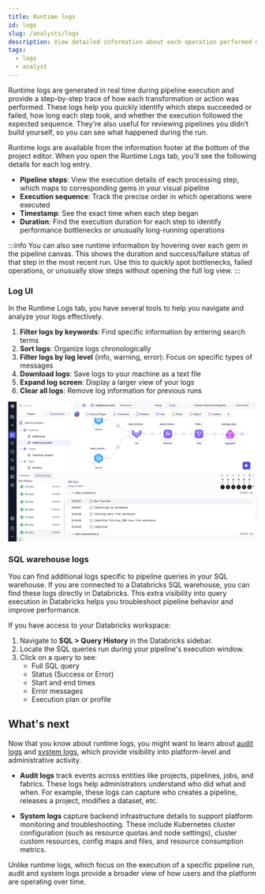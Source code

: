 ```yaml
---
title: Runtime logs
id: logs
slug: /analysts/logs
description: View detailed information about each operation performed during a pipeline run
tags:
  - logs
  - analyst
---
```


Runtime logs are generated in real time during pipeline execution and provide a step-by-step trace of how each transformation or action was performed. These logs help you quickly identify which steps succeeded or failed, how long each step took, and whether the execution followed the expected sequence. They're also useful for reviewing pipelines you didn’t build yourself, so you can see what happened during the run.

Runtime logs are available from the information footer at the bottom of the project editor. When you open the Runtime Logs tab, you'll see the following details for each log entry.

- **Pipeline steps**: View the execution details of each processing step, which maps to corresponding gems in your visual pipeline
- **Execution sequence**: Track the precise order in which operations were executed
- **Timestamp**: See the exact time when each step began
- **Duration**: Find the execution duration for each step to identify performance bottlenecks or unusually long-running operations

:::info
You can also see runtime information by hovering over each gem in the pipeline canvas. This shows the duration and success/failure status of that step in the most recent run. Use this to quickly spot bottlenecks, failed operations, or unusually slow steps without opening the full log view.
:::

### Log UI

In the Runtime Logs tab, you have several tools to help you navigate and analyze your logs effectively.

1. **Filter logs by keywords**: Find specific information by entering search terms
1. **Sort logs**: Organize logs chronologically
1. **Filter logs by log level** (info, warning, error): Focus on specific types of messages
1. **Download logs**: Save logs to your machine as a text file
1. **Expand log screen**: Display a larger view of your logs
1. **Clear all logs**: Remove log information for previous runs

![Runtime logs](img/runtime-logs.png)

### SQL warehouse logs

You can find additional logs specific to pipeline queries in your SQL warehouse. If you are connected to a Databricks SQL warehouse, you can find these logs directly in Databricks. This extra visibility into query execution in Databricks helps you troubleshoot pipeline behavior and improve performance.

If you have access to your Databricks workspace:

1. Navigate to **SQL > Query History** in the Databricks sidebar.
2. Locate the SQL queries run during your pipeline's execution window.
3. Click on a query to see:
   - Full SQL query
   - Status (Success or Error)
   - Start and end times
   - Error messages
   - Execution plan or profile

## What's next

Now that you know about runtime logs, you might want to learn about [audit logs](/administration/saas/audit-logging) and [system logs](/getting-help/prophecy-details), which provide visibility into platform-level and administrative activity.

- **Audit logs** track events across entities like projects, pipelines, jobs, and fabrics. These logs help administrators understand who did what and when. For example, these logs can capture who creates a pipeline, releases a project, modifies a dataset, etc.

- **System logs** capture backend infrastructure details to support platform monitoring and troubleshooting. These include Kubernetes cluster configuration (such as resource quotas and node settings), cluster custom resources, config maps and files, and resource consumption metrics.

Unlike runtime logs, which focus on the execution of a specific pipeline run, audit and system logs provide a broader view of how users and the platform are operating over time.
